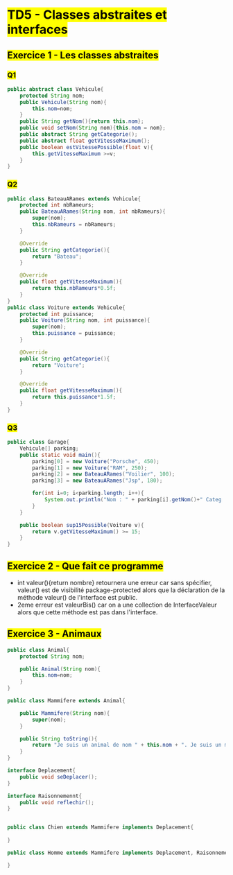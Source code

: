 # <mark class="hltr-pink format">TD5 - Classes abstraites et interfaces</mark>

## <mark class="hltr-green format">Exercice 1 - Les classes abstraites</mark>

### <mark class="hltr-pink format">Q1</mark>
```java
public abstract class Vehicule{
	protected String nom;
	public Vehicule(String nom){
		this.nom=nom;
	}
	public String getNom(){return this.nom};
	public void setNom(String nom){this.nom = nom};
	public abstract String getCategorie();
	public abstract float getVitesseMaximum();
	public boolean estVitessePossible(float v){
		this.getVitesseMaximum >=v;
	}
}
```


### <mark class="hltr-pink format">Q2</mark>

```java
public class BateauARames extends Vehicule{
	protected int nbRameurs;
	public BateauARames(String nom, int nbRameurs){
		super(nom);
		this.nbRameurs = nbRameurs;
	}

	@Override
	public String getCategorie(){
		return "Bateau";
	}

	@Override
	public float getVitesseMaximum(){
		return this.nbRameurs*0.5f;
	}
}
public class Voiture extends Vehicule{
	protected int puissance;
	public Voiture(String nom, int puissance){
		super(nom);
		this.puissance = puissance;
	}

	@Override
	public String getCategorie(){
		return "Voiture";
	}

	@Override
	public float getVitesseMaximum(){
		return this.puissance*1.5f;
	}
}
```
### <mark class="hltr-pink format">Q3</mark>

```java
public class Garage{
	Vehicule[] parking;
	public static void main(){
		parking[0] = new Voiture("Porsche", 450);
		parking[1] = new Voiture("RAM", 250);
		parking[2] = new BateauARames("Voilier", 100);
		parking[3] = new BateauARames("Jsp", 180);

		for(int i=0; i<parking.length; i++){
			System.out.println("Nom : " + parking[i].getNom()+" Categ : " + parking[i].getCategorie() + " VitMax : " + parking[i].getVitesseMaximum());
		}
	}

	public boolean sup15Possible(Voiture v){
		return v.getVitesseMaximum() >= 15;
	}
}
```

## <mark class="hltr-green format">Exercice 2 - Que fait ce programme</mark>


- int valeur(){return nombre} retournera une erreur car sans spécifier, valeur() est de visibilité package-protected alors que la déclaration de la méthode valeur() de l'interface est public.
- 2eme erreur est valeurBis() car on a une collection de InterfaceValeur alors que cette méthode est pas dans l'interface.

## <mark class="hltr-green format">Exercice 3 - Animaux</mark>

```java
public class Animal{
	protected String nom;

	public Animal(String nom){
		this.nom=nom;
	}
}

public class Mammifere extends Animal{

	public Mammifere(String nom){
		super(nom);
	}

	public String toString(){
		return "Je suis un animal de nom " + this.nom + ". Je suis un mammifère.";
	}
}

interface Deplacement{
	public void seDeplacer();
}

interface Raisonnemennt{
	public void reflechir();
}


public class Chien extends Mammifere implements Deplacement{
	
}

public class Homme extends Mammifere implements Deplacement, Raisonnement{

}
```